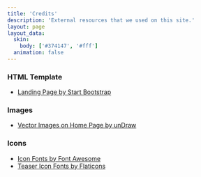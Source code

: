 ```yaml
---
title: 'Credits'
description: 'External resources that we used on this site.'
layout: page
layout_data:
  skin:
    body: ['#374147', '#fff']
  animation: false
---
```


### HTML Template

 - [Landing Page by Start Bootstrap](https://startbootstrap.com/themes/landing-page/)

### Images

 - [Vector Images on Home Page by unDraw](https://undraw.co/)

### Icons

 - [Icon Fonts by Font Awesome](https://fontawesome.com)
 - [Teaser Icon Fonts by Flaticons](https://flaticons.net)